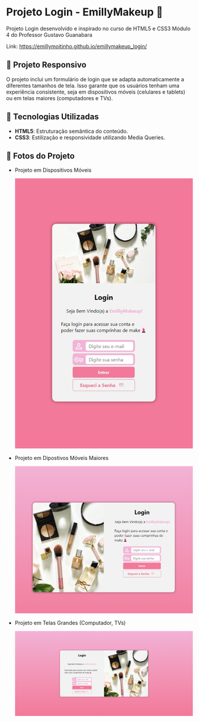 # Projeto Login - EmillyMakeup 💄
 Projeto Login desenvolvido e inspirado no curso de HTML5 e CSS3 Módulo 4 do Professor Gustavo Guanabara
 
 Link: https://emillymoitinho.github.io/emillymakeup_login/ 

## 📱 Projeto Responsivo

O projeto inclui um formulário de login que se adapta automaticamente a diferentes tamanhos de tela. Isso garante que os usuários tenham uma experiência consistente, seja em dispositivos móveis (celulares e tablets) ou em telas maiores (computadores e TVs).

## 🚀 Tecnologias Utilizadas

- **HTML5**: Estruturação semântica do conteúdo.
- **CSS3**: Estilização e responsividade utilizando Media Queries.


 ## 📸 Fotos do Projeto 
 
 * Projeto em Dispositivos Móveis 
   
   ![celular](img/celular.jpeg)

* Projeto em Dipostivos Móveis Maiores

   ![tablet](img/tablet.jpeg)

* Projeto em Telas Grandes (Computador, TVs)

  ![computador](img/computador.png)

